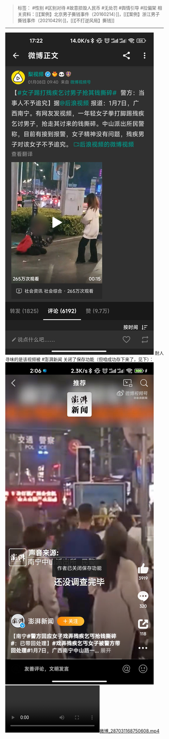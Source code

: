 > 标签： #性别 #区别对待 #故意损毁人民币  #无处罚 #舆情引导 #拉偏架 
> 相关资料：[[【案例】北京男子撕钱事件（20160214）]]，[[【案例】浙江男子撕钱事件（20210429）]]，[[【不打逆风局】撕钱]]
***
[![Screenshot_20230108172231.jpg](https://raw.githubusercontent.com/bluntvoice/mypic/main/Screenshot_20230108172231.jpg)](https://raw.githubusercontent.com/bluntvoice/mypic/main/Screenshot_20230108172231.jpg)
耐人寻味的是该视频被 #澎湃新闻 关闭了保存功能（但咱成功存下来了，见下）：
![](https://raw.githubusercontent.com/bluntvoice/mypic/main/Screenshot_20230111020641.jpg)
[![微博_287031168750608.mp4](https://raw.githubusercontent.com/bluntvoice/mypic/main/%E5%BE%AE%E5%8D%9A_287031168750608.mp4)](https://raw.githubusercontent.com/bluntvoice/mypic/main/%E5%BE%AE%E5%8D%9A_287031168750608.mp4)
